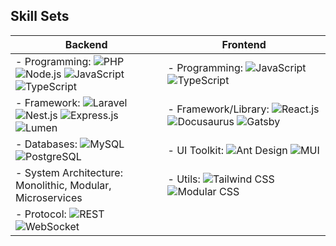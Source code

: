 ## Skill Sets

| Backend                                                   | Frontend                                                   |
|-----------------------------------------------------------|------------------------------------------------------------|
| - Programming: ![PHP](https://img.shields.io/badge/-PHP-777BB4?style=flat-square&logo=php&logoColor=white) ![Node.js](https://img.shields.io/badge/-Node.js-339933?style=flat-square&logo=node.js&logoColor=white) ![JavaScript](https://img.shields.io/badge/-JavaScript-F7DF1E?style=flat-square&logo=javascript&logoColor=black) ![TypeScript](https://img.shields.io/badge/-TypeScript-3178C6?style=flat-square&logo=typescript&logoColor=white) | - Programming: ![JavaScript](https://img.shields.io/badge/-JavaScript-F7DF1E?style=flat-square&logo=javascript&logoColor=black) ![TypeScript](https://img.shields.io/badge/-TypeScript-3178C6?style=flat-square&logo=typescript&logoColor=white) |
| - Framework: ![Laravel](https://img.shields.io/badge/-Laravel-FF2D20?style=flat-square&logo=laravel&logoColor=white) ![Nest.js](https://img.shields.io/badge/-Nest.js-E0234E?style=flat-square&logo=nestjs&logoColor=white) ![Express.js](https://img.shields.io/badge/-Express.js-000000?style=flat-square&logo=express&logoColor=white) ![Lumen](https://img.shields.io/badge/-Lumen-E74430?style=flat-square&logo=lumen&logoColor=white) | - Framework/Library: ![React.js](https://img.shields.io/badge/-React.js-61DAFB?style=flat-square&logo=react&logoColor=white) ![Docusaurus](https://img.shields.io/badge/-Docusaurus-34495E?style=flat-square&logo=docusaurus&logoColor=white) ![Gatsby](https://img.shields.io/badge/-Gatsby-663399?style=flat-square&logo=gatsby&logoColor=white) |
| - Databases: ![MySQL](https://img.shields.io/badge/-MySQL-4479A1?style=flat-square&logo=mysql&logoColor=white) ![PostgreSQL](https://img.shields.io/badge/-PostgreSQL-336791?style=flat-square&logo=postgresql&logoColor=white) | - UI Toolkit: ![Ant Design](https://img.shields.io/badge/-Ant%20Design-0170FE?style=flat-square&logo=ant-design&logoColor=white) ![MUI](https://img.shields.io/badge/-MUI-0081CB?style=flat-square&logo=material-ui&logoColor=white) |
| - System Architecture: Monolithic, Modular, Microservices  | - Utils: ![Tailwind CSS](https://img.shields.io/badge/-Tailwind%20CSS-38B2AC?style=flat-square&logo=tailwind-css&logoColor=white) ![Modular CSS](https://img.shields.io/badge/-Modular%20CSS-1E90FF?style=flat-square&logo=css3&logoColor=white) |
| - Protocol: ![REST](https://img.shields.io/badge/-REST-FF5733?style=flat-square) ![WebSocket](https://img.shields.io/badge/-WebSocket-4B32C3?style=flat-square) | |
